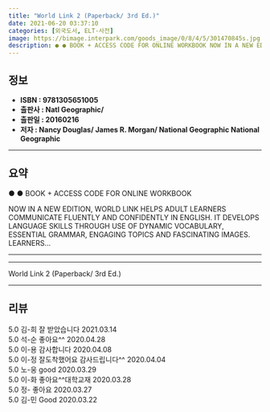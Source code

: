 ```yaml
---
title: "World Link 2 (Paperback/ 3rd Ed.)"
date: 2021-06-20 03:37:10
categories: [외국도서, ELT-사전]
image: https://bimage.interpark.com/goods_image/0/8/4/5/301470845s.jpg
description: ● ● BOOK + ACCESS CODE FOR ONLINE WORKBOOK NOW IN A NEW EDITION, WORLD LINK HELPS ADULT LEARNERS COMMUNICATE FLUENTLY AND CONFIDENTLY IN ENGLISH. IT DEVELOPS
---
```


## **정보**

- **ISBN : 9781305651005**
- **출판사 : Natl Geographic/**
- **출판일 : 20160216**
- **저자 : Nancy Douglas/ James R. Morgan/ National Geographic National Geographic**

------



## **요약**

●  ●  BOOK + ACCESS CODE FOR ONLINE WORKBOOK

NOW IN A NEW EDITION, WORLD LINK HELPS ADULT LEARNERS COMMUNICATE FLUENTLY AND CONFIDENTLY IN ENGLISH. IT DEVELOPS LANGUAGE SKILLS THROUGH USE OF DYNAMIC VOCABULARY, ESSENTIAL GRAMMAR, ENGAGING TOPICS AND FASCINATING IMAGES. LEARNERS... 

------



------


World Link 2 (Paperback/ 3rd Ed.) 

------


## **리뷰** 

5.0 김-희 잘 받았습니다 2021.03.14 <br/>5.0 석-순 좋아요^^ 2020.04.28 <br/>5.0 이-용 감사합니다 2020.04.08 <br/>5.0 이-정 잘도착했어요 감사드립니다^^ 2020.04.04 <br/>5.0 노-웅 good 2020.03.29 <br/>5.0 이-화 좋아요^^대학교재 2020.03.28 <br/>5.0 정- 좋아요 2020.03.27 <br/>5.0 김-민 Good 2020.03.22 <br/>